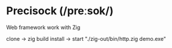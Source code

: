 # Precisock (/preːsok/)

Web framework work with Zig

clone -> zig build install -> start "./zig-out/bin/http.zig demo.exe"

